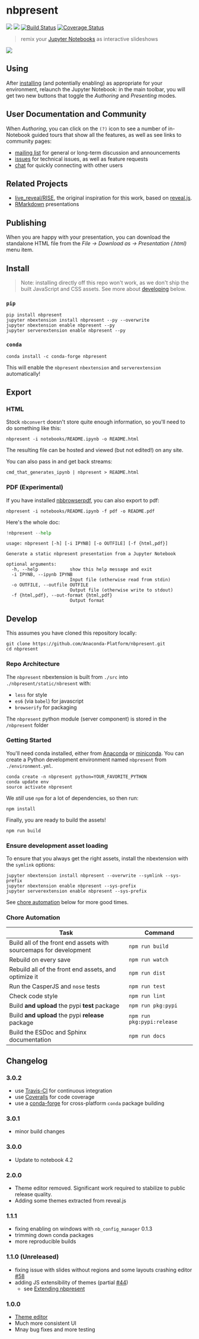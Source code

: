 
# nbpresent

[![](https://anaconda.org/anaconda-nb-extensions/nbpresent/badges/installer/conda.svg
)](https://anaconda.org/anaconda-nb-extensions/nbpresent) [![](https://img.shields.io/pypi/v/nbpresent.svg)](https://pypi.python.org/pypi/nbpresent) [![Build Status](https://travis-ci.org/Anaconda-Platform/nbpresent.svg)](https://travis-ci.org/Anaconda-Platform/nbpresent) [![Coverage Status](https://coveralls.io/repos/github/Anaconda-Platform/nbpresent/badge.svg?branch=master)](https://coveralls.io/github/Anaconda-Platform/nbpresent?branch=master)

> remix your [Jupyter Notebooks](http://jupyter.org) as interactive slideshows

![](./screenshot.png)

## Using
After [installing](#install) (and potentially enabling) as appropriate for your environment, relaunch the Jupyter Notebook: in the main toolbar, you will get two new buttons that toggle the _Authoring_ and _Presenting_ modes.

## User Documentation and Community
When _Authoring_, you can click on the `(?)` icon to see a number of in-Notebook guided tours that show all the features, as well as see links to community pages:

- [mailing list](https://groups.google.com/forum/#!forum/nbpresent) for general or long-term discussion and announcements
- [issues](https://github.com/Anaconda-Platform/nbpresent/issues) for technical issues, as well as feature requests
- [chat](https://gitter.im/Anaconda-Platform/nbpresent) for quickly connecting with other users

## Related Projects
- [live_reveal/RISE](https://github.com/damianavila/RISE), the original inspiration for this work, based on [reveal.js](https://github.com/hakimel/reveal.js/).
- [RMarkdown](http://rmarkdown.rstudio.com/ioslides_presentation_format.html) presentations

## Publishing
When you are happy with your presentation, you can download the standalone HTML file from the _File -> Download as -> Presentation (.html)_ menu item.

## Install

> Note: installing directly off this repo won't work, as we don't ship the built JavaScript and CSS assets. See more about [developing](#develop) below.

### `pip`
```shell
pip install nbpresent
jupyter nbextension install nbpresent --py --overwrite
jupyter nbextension enable nbpresent --py
jupyter serverextension enable nbpresent --py
```

### `conda`
```shell
conda install -c conda-forge nbpresent
```

This will enable the `nbpresent` `nbextension` and `serverextension` automatically!

## Export
### HTML
Stock `nbconvert` doesn't store quite enough information, so you'll need to do something like this:
```shell
nbpresent -i notebooks/README.ipynb -o README.html
```
The resulting file can be hosted and viewed (but not edited!) on any site.

You can also pass in and get back streams:
```shell
cmd_that_generates_ipynb | nbpresent > README.html
```

### PDF (Experimental)
If you have installed [nbbrowserpdf](https://github.com/Anaconda-Platform/nbbrowserpdf), you can also export to pdf:
```shell
nbpresent -i notebooks/README.ipynb -f pdf -o README.pdf
```

Here's the whole doc:


```python
!nbpresent --help
```

    usage: nbpresent [-h] [-i IPYNB] [-o OUTFILE] [-f {html,pdf}]
    
    Generate a static nbpresent presentation from a Jupyter Notebook
    
    optional arguments:
      -h, --help            show this help message and exit
      -i IPYNB, --ipynb IPYNB
                            Input file (otherwise read from stdin)
      -o OUTFILE, --outfile OUTFILE
                            Output file (otherwise write to stdout)
      -f {html,pdf}, --out-format {html,pdf}
                            Output format


## Develop
This assumes you have cloned this repository locally:
```
git clone https://github.com/Anaconda-Platform/nbpresent.git
cd nbpresent
```

### Repo Architecture

The `nbpresent` nbextension is built from `./src` into `./nbpresent/static/nbresent` with:
- `less` for style
- `es6` (via `babel`) for javascript
- `browserify` for packaging

The `nbpresent` python module (server component) is stored in the `/nbpresent` folder

### Getting Started
You'll need conda installed, either from [Anaconda](https://www.continuum.io/downloads) or [miniconda](http://conda.pydata.org/miniconda.html). You can create a Python development environment named `nbpresent` from `./environment.yml`.

```shell
conda create -n nbpresent python=YOUR_FAVORITE_PYTHON
conda update env
source activate nbpresent
```

We _still_ use `npm` for a lot of dependencies, so then run:
```shell
npm install
```

Finally, you are ready to build the assets!
```shell
npm run build
```

### Ensure development asset loading
To ensure that you always get the right assets, install the nbextension with the `symlink` options:
```shell
jupyter nbextension install nbpresent --overwrite --symlink --sys-prefix
jupyter nbextension enable nbpresent --sys-prefix
jupyter serverextension enable nbpresent --sys-prefix
```

See [chore automation](#chore-automation) below for more good times.

### Chore Automation
| Task | Command |
|------|---------|
| Build all of the front end assets with sourcemaps for development | `npm run build` |
| Rebuild on every save | `npm run watch` |
| Rebuild all of the front end assets, and optimize it | `npm run dist` |
| Run the CasperJS and `nose` tests  | `npm run test` |
| Check code style |  `npm run lint` |
| Build **and upload** the pypi **test** package | `npm run pkg:pypi` |
| Build **and upload** the pypi **release** package | `npm run pkg:pypi:release` |
| Build the ESDoc and Sphinx documentation | `npm run docs` |

## Changelog

### 3.0.2
- use [Travis-CI](https://travis-ci.org/Anaconda-Platform/nbpresent) for continuous integration
- use [Coveralls](https://coveralls.io/github/Anaconda-Platform/nbpresent) for code coverage
- use a [conda-forge](https://github.com/conda-forge/nbpresent-feedstock) for cross-platform `conda` package building

### 3.0.1
- minor build changes

### 3.0.0
- Update to notebook 4.2

### 2.0.0
- Theme editor removed. Significant work required to stabilize to public release quality.
- Adding some themes extracted from reveal.js

### 1.1.1
- fixing enabling on windows with `nb_config_manager` 0.1.3
- trimming down conda packages
- more reproducible builds

### 1.1.0 (Unreleased)
- fixing issue with slides without regions and some layouts crashing editor [#58](https://github.com/Anaconda-Platform/nbpresent/issues/58)
- adding JS extensibility of themes (partial [#44](https://github.com/Anaconda-Platform/nbpresent/issues/44))
  - see [Extending nbpresent](https://github.com/Anaconda-Platform/nbpresent/blob/master/notebooks/Extending%20nbpresent.ipynb)

### 1.0.0
- [Theme editor](https://github.com/Anaconda-Platform/nbpresent/pull/41)
- Much more consistent UI
- Mnay bug fixes and more testing
